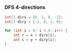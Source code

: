 ### DFS 4-directions

```java
int[] dirx = {0, 1, 0, -1};
int[] diry = {-1, 0, 1, 0};

for (int i = 0; i < 4; i++) {
	int r = x + dirx[i];
	int c = y + diry[i];
}
```
